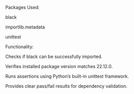 Packages Used:

black

importlib.metadata

unittest

Functionality:

Checks if black can be successfully imported.

Verifies installed package version matches 22.12.0.

Runs assertions using Python’s built-in unittest framework.

Provides clear pass/fail results for dependency validation.